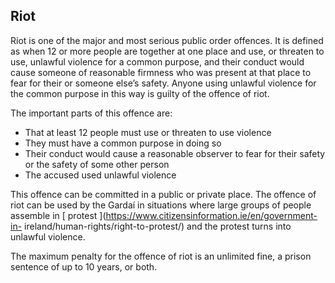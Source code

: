 ##  Riot

Riot is one of the major and most serious public order offences. It is defined
as when 12 or more people are together at one place and use, or threaten to
use, unlawful violence for a common purpose, and their conduct would cause
someone of reasonable firmness who was present at that place to fear for their
or someone else’s safety. Anyone using unlawful violence for the common
purpose in this way is guilty of the offence of riot.

The important parts of this offence are:

  * That at least 12 people must use or threaten to use violence 
  * They must have a common purpose in doing so 
  * Their conduct would cause a reasonable observer to fear for their safety or the safety of some other person 
  * The accused used unlawful violence 

This offence can be committed in a public or private place. The offence of
riot can be used by the Gardaí in situations where large groups of people
assemble in [ protest ](https://www.citizensinformation.ie/en/government-in-
ireland/human-rights/right-to-protest/) and the protest turns into unlawful
violence.

The maximum penalty for the offence of riot is an unlimited fine, a prison
sentence of up to 10 years, or both.
